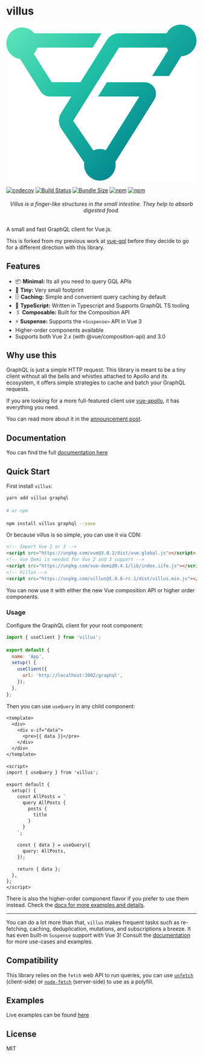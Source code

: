 # villus

<p align="center">

![alt text](https://raw.githubusercontent.com/logaretm/villus/main/logo.png)

</p>

<p align="center">

[![codecov](https://codecov.io/gh/logaretm/villus/branch/main/graph/badge.svg)](https://codecov.io/gh/logaretm/villus)
[![Build Status](https://travis-ci.org/logaretm/villus.svg?branch=main)](https://travis-ci.org/logaretm/villus)
[![Bundle Size](https://badgen.net/bundlephobia/minzip/villus)](https://bundlephobia.com/result?p=villus)
[![npm](https://img.shields.io/npm/dm/villus.svg)](https://npm-stat.com/charts.html?package=villus)
[![npm](https://img.shields.io/npm/v/villus.svg)](https://www.npmjs.com/package/villus)

</p>

<h6 align="center">Villus is a finger-like structures in the small intestine. They help to absorb digested food.</h6>

A small and fast GraphQL client for Vue.js.

This is forked from my previous work at [vue-gql](https://github.com/baianat/vue-gql) before they decide to go for a different direction with this library.

## Features

- 📦 **Minimal:** Its all you need to query GQL APIs
- 🦐 **Tiny:** Very small footprint
- 🗄 **Caching:** Simple and convenient query caching by default
- 👕 **TypeScript:** Written in Typescript and Supports GraphQL TS tooling
- 🖇 **Composable:** Built for the Composition API
- ⚡️ **Suspense:** Supports the `<Suspense>` API in Vue 3
- Higher-order components available
- Supports both Vue 2.x (with @vue/composition-api) and 3.0

## Why use this

GraphQL is just a simple HTTP request. This library is meant to be a tiny client without all the bells and whistles attached to Apollo and its ecosystem, it offers simple strategies to cache and batch your GraphQL requests.

If you are looking for a more full-featured client use [vue-apollo](https://github.com/vue/vue-apollo), it has everything you need.

You can read more about it in the [announcement post](https://logaretm.com/blog/2020-01-11-announcing-villus/).

## Documentation

You can find the full [documentation here](https://villus.logaretm.com/)

## Quick Start

First install `villus`:

```bash
yarn add villus graphql

# or npm

npm install villus graphql --save
```

Or because villus is so simple, you can use it via CDN:

```html
<!-- Import Vue 2 or 3 -->
<script src="https://unpkg.com/vue@3.0.2/dist/vue.global.js"></script>
<!-- Vue Demi is needed for Vue 2 and 3 support -->
<script src="https://unpkg.com/vue-demi@0.4.1/lib/index.iife.js"></script>
<!-- Villus -->
<script src="https://unpkg.com/villus@1.0.0-rc.1/dist/villus.min.js"></script>
```

You can now use it with either the new Vue composition API or higher order components.

### Usage

Configure the GraphQL client for your root component:

```js
import { useClient } from 'villus';

export default {
  name: 'App',
  setup() {
    useClient({
      url: 'http://localhost:3002/graphql',
    });
  },
};
```

Then you can use `useQuery` in any child component:

```vue
<template>
  <div>
    <div v-if="data">
      <pre>{{ data }}</pre>
    </div>
  </div>
</template>

<script>
import { useQuery } from 'villus';

export default {
  setup() {
    const AllPosts = `
      query AllPosts {
        posts {
          title
        }
      }
    `;

    const { data } = useQuery({
      query: AllPosts,
    });

    return { data };
  },
};
</script>
```

There is also the higher-order component flavor if you prefer to use them instead. Check the [docs for more examples and details](https://villus.logaretm.com/).

---

You can do a lot more than that, `villus` makes frequent tasks such as re-fetching, caching, deduplication, mutations, and subscriptions a breeze. It has even built-in `Suspense` support with Vue 3! Consult the [documentation](https://villus.logaretm.com) for more use-cases and examples.

## Compatibility

This library relies on the `fetch` web API to run queries, you can use [`unfetch`](https://github.com/developit/unfetch) (client-side) or [`node-fetch`](https://www.npmjs.com/package/node-fetch) (server-side) to use as a polyfill.

## Examples

Live examples can be found [here](https://villus.logaretm.com/examples/basic-query)

## License

MIT
